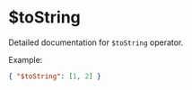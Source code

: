 # $toString

Detailed documentation for `$toString` operator.

Example:
```json
{ "$toString": [1, 2] }
```